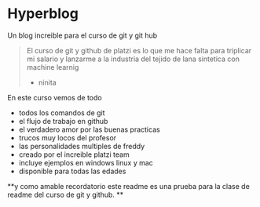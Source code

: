 # Hyperblog
Un blog increible para el curso de git y git hub
> El curso de git y github de platzi es lo que me hace falta para triplicar mi salario y lanzarme a la industria del tejido de lana sintetica con machine learnig
> - ninita

En este curso vemos de todo
* todos los comandos de git
* el flujo de trabajo en github
* el verdadero amor por las buenas practicas
* trucos muy locos del profesor
* las personalidades multiples de freddy
* creado por el increible platzi team
* incluye ejemplos en windows linux y mac 
* disponible para todas las edades

**y como amable recordatorio este readme es una prueba para la clase de readme del curso de git y github. 
**